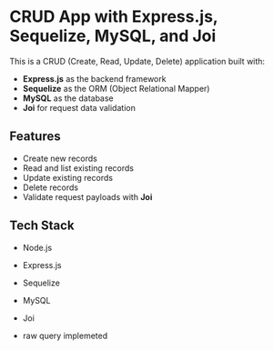 # CRUD App with Express.js, Sequelize, MySQL, and Joi

This is a CRUD (Create, Read, Update, Delete) application built with:

- **Express.js** as the backend framework  
- **Sequelize** as the ORM (Object Relational Mapper)  
- **MySQL** as the database  
- **Joi** for request data validation  

## Features
- Create new records  
- Read and list existing records  
- Update existing records  
- Delete records  
- Validate request payloads with **Joi**  

## Tech Stack
- Node.js  
- Express.js  
- Sequelize  
- MySQL  
- Joi  

- raw query implemeted